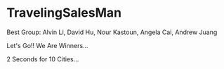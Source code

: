 # TravelingSalesMan

Best Group: Alvin Li, David Hu, Nour Kastoun, Angela Cai, Andrew Juang

Let's Go!!  We Are Winners...  

2 Seconds for 10 Cities...